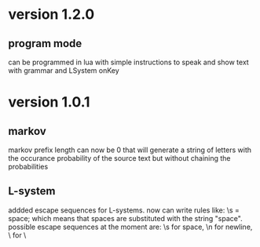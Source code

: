 #  version 1.2.0

## program mode
can be programmed in lua
with simple instructions to speak and show text
with grammar and LSystem
onKey

#  version 1.0.1

## markov
markov prefix length can now be 0
that will generate a string of letters with the occurance probability of the source text but without chaining the probabilities

## L-system
addded escape sequences for L-systems.
now can write rules like:
\s = space;
which means that spaces are substituted with the string "space".
possible escape sequences at the moment are: \s for space, \n for newline, \\ for \




